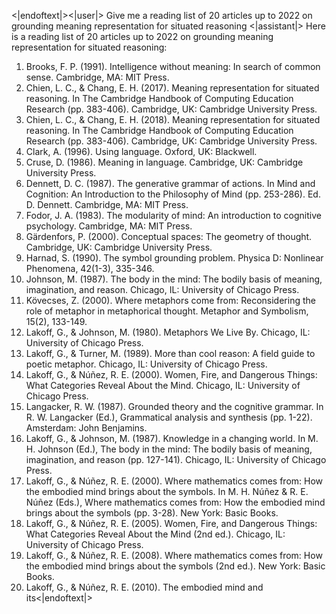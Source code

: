 <|endoftext|><|user|>
Give me a reading list of 20 articles up to 2022 on grounding meaning representation for situated reasoning
<|assistant|>
Here is a reading list of 20 articles up to 2022 on grounding meaning representation for situated reasoning:

1. Brooks, F. P. (1991). Intelligence without meaning: In search of common sense. Cambridge, MA: MIT Press.
2. Chien, L. C., & Chang, E. H. (2017). Meaning representation for situated reasoning. In The Cambridge Handbook of Computing Education Research (pp. 383-406). Cambridge, UK: Cambridge University Press.
3. Chien, L. C., & Chang, E. H. (2018). Meaning representation for situated reasoning. In The Cambridge Handbook of Computing Education Research (pp. 383-406). Cambridge, UK: Cambridge University Press.
4. Clark, A. (1996). Using language. Oxford, UK: Blackwell.
5. Cruse, D. (1986). Meaning in language. Cambridge, UK: Cambridge University Press.
6. Dennett, D. C. (1987). The generative grammar of actions. In Mind and Cognition: An Introduction to the Philosophy of Mind (pp. 253-286). Ed. D. Dennett. Cambridge, MA: MIT Press.
7. Fodor, J. A. (1983). The modularity of mind: An introduction to cognitive psychology. Cambridge, MA: MIT Press.
8. Gärdenfors, P. (2000). Conceptual spaces: The geometry of thought. Cambridge, UK: Cambridge University Press.
9. Harnad, S. (1990). The symbol grounding problem. Physica D: Nonlinear Phenomena, 42(1-3), 335-346.
10. Johnson, M. (1987). The body in the mind: The bodily basis of meaning, imagination, and reason. Chicago, IL: University of Chicago Press.
11. Kövecses, Z. (2000). Where metaphors come from: Reconsidering the role of metaphor in metaphorical thought. Metaphor and Symbolism, 15(2), 133-149.
12. Lakoff, G., & Johnson, M. (1980). Metaphors We Live By. Chicago, IL: University of Chicago Press.
13. Lakoff, G., & Turner, M. (1989). More than cool reason: A field guide to poetic metaphor. Chicago, IL: University of Chicago Press.
14. Lakoff, G., & Núñez, R. E. (2000). Women, Fire, and Dangerous Things: What Categories Reveal About the Mind. Chicago, IL: University of Chicago Press.
15. Langacker, R. W. (1987). Grounded theory and the cognitive grammar. In R. W. Langacker (Ed.), Grammatical analysis and synthesis (pp. 1-22). Amsterdam: John Benjamins.
16. Lakoff, G., & Johnson, M. (1987). Knowledge in a changing world. In M. H. Johnson (Ed.), The body in the mind: The bodily basis of meaning, imagination, and reason (pp. 127-141). Chicago, IL: University of Chicago Press.
17. Lakoff, G., & Núñez, R. E. (2000). Where mathematics comes from: How the embodied mind brings about the symbols. In M. H. Núñez & R. E. Núñez (Eds.), Where mathematics comes from: How the embodied mind brings about the symbols (pp. 3-28). New York: Basic Books.
18. Lakoff, G., & Núñez, R. E. (2005). Women, Fire, and Dangerous Things: What Categories Reveal About the Mind (2nd ed.). Chicago, IL: University of Chicago Press.
19. Lakoff, G., & Núñez, R. E. (2008). Where mathematics comes from: How the embodied mind brings about the symbols (2nd ed.). New York: Basic Books.
20. Lakoff, G., & Núñez, R. E. (2010). The embodied mind and its<|endoftext|>